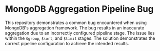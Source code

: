 # MongoDB Aggregation Pipeline Bug

This repository demonstrates a common bug encountered when using MongoDB's aggregation framework. The bug results in an inaccurate aggregation due to an incorrectly configured pipeline stage.  The issue lies within the `$group`, `$sort`, and `$limit` stages.  The solution demonstrates the correct pipeline configuration to achieve the intended results.